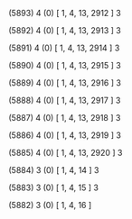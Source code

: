 (5893) 4 (0) [ 1, 4, 13, 2912 ] 3 


(5892) 4 (0) [ 1, 4, 13, 2913 ] 3 


(5891) 4 (0) [ 1, 4, 13, 2914 ] 3 


(5890) 4 (0) [ 1, 4, 13, 2915 ] 3 


(5889) 4 (0) [ 1, 4, 13, 2916 ] 3 


(5888) 4 (0) [ 1, 4, 13, 2917 ] 3 


(5887) 4 (0) [ 1, 4, 13, 2918 ] 3 


(5886) 4 (0) [ 1, 4, 13, 2919 ] 3 


(5885) 4 (0) [ 1, 4, 13, 2920 ] 3 


(5884) 3 (0) [ 1, 4, 14 ] 3 


(5883) 3 (0) [ 1, 4, 15 ] 3 


(5882) 3 (0) [ 1, 4, 16 ]  

